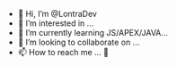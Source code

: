- 👋 Hi, I’m @LontraDev
- 👀 I’m interested in ...
- 🌱 I’m currently learning JS/APEX/JAVA...
- 💞️ I’m looking to collaborate on ...
- 📫 How to reach me ... 🙌

<!---
LontraDev/LontraDev is a ✨ special ✨ repository because its `README.md` (this file) appears on your GitHub profile.
You can click the Preview link to take a look at your changes.
--->
